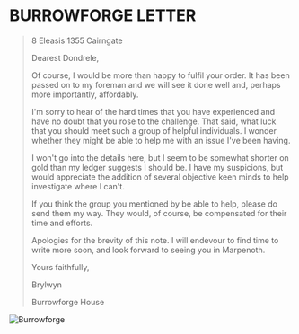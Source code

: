# BURROWFORGE LETTER

> 8 Eleasis 1355
> Cairngate
> 
> Dearest Dondrele, 
> 
> Of course, I would be more than happy to fulfil your order. It has been passed on to my foreman and we will see it done well and, perhaps more importantly, affordably. 
> 
> I'm sorry to hear of the hard times that you have experienced and have no doubt that you rose to the challenge. That said, what luck that you should meet such a group of helpful individuals. I wonder whether they might be able to help me with an issue I've been having. 
> 
> I won't go into the details here, but I seem to be somewhat shorter on gold than my ledger suggests I should be. I have my suspicions, but would appreciate the addition of several objective keen minds to help investigate where I can't. 
> 
> If you think the group you mentioned by be able to help, please do send them my way. They would, of course, be compensated for their time and efforts. 
> 
> Apologies for the brevity of this note. I will endevour to find time to write more soon, and look forward to seeing you in Marpenoth. 
> 
> Yours faithfully, 
> 
> Brylwyn
> 
> Burrowforge House

![Burrowforge](../IMAGES/BURROWFORGE-LOGO-ICON.png)

